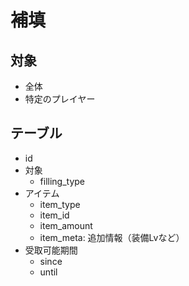 # 補填

## 対象
- 全体
- 特定のプレイヤー

## テーブル
- id
- 対象
  - filling_type
- アイテム
  - item_type
  - item_id
  - item_amount
  - item_meta: 追加情報（装備Lvなど）
- 受取可能期間
  - since
  - until
